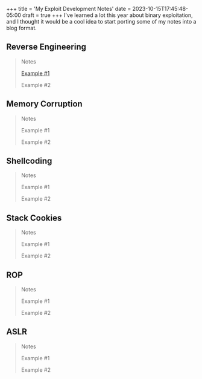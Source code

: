 +++
title = 'My Exploit Development Notes'
date = 2023-10-15T17:45:48-05:00
draft = true
+++
I've learned a lot this year about binary exploitation, and I thought it would be
a cool idea to start porting some of my notes into a blog format.
<!--more-->
## Reverse Engineering
> Notes
>
> [Example #1](/expdev/re/example1/)
>
> Example #2
## Memory Corruption
> Notes
>
> Example #1
>
> Example #2
## Shellcoding
> Notes
>
> Example #1
>
> Example #2
## Stack Cookies
> Notes
>
> Example #1
>
> Example #2
## ROP
> Notes
>
> Example #1
>
> Example #2
## ASLR
> Notes
>
> Example #1
>
> Example #2
